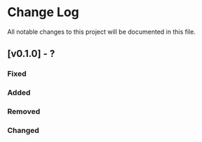 Change Log
==========

All notable changes to this project will be documented in this file.

[v0.1.0] - ?
------------

### Fixed

### Added

### Removed

### Changed
